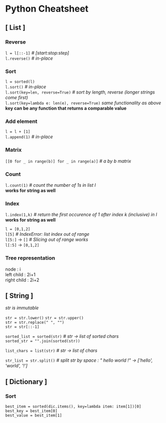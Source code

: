 # Python Cheatsheet 

## [ List ]

### Reverse
`l = l[::-1]` *# [start:stop:step]*  
`l.reverse()` *# in-place*  

### Sort
`l = sorted(l)`  
`l.sort()` *# in-place*  
`l.sort(key=len, reverse=True)` *# sort by length, reverse (longer strings come first)*  
`l.sort(key=lambda e: len(e), reverse=True)` *same functionality as above*           
**key can be any function that returns a comparable value** 

### Add element 
`l = l + [1]`   
`l.append(1)` *# in-place*  

### Matrix 
`[[0 for _ in range(b)] for _ in range(a)]` *# a by b matrix*  

### Count
`l.count(1)` *# count the number of 1s in list l*              
**works for string as well**   

### Index
`l.index(1,k)` *# return the first occurence of 1 after index k (inclusive) in l*           
**works for string as well**     

`l = [0,1,2]`  
`l[5]` *# IndexError: list index out of range*    
`l[5:]` &rarr; `[]` *# Slicing out of range works*   
`l[:5]` &rarr; `[0,1,2]`   

### Tree representation
node : i     
left child : 2i+1    
right child : 2i+2     

## [ String ]  
*str is immutable*

`str = str.lower()`  `str = str.upper()`  
`str = str.replace(" ", "")`    
`str = str[::-1]`  

`sorted_list = sorted(str)` *# str &rarr; list of sorted chars*    
`sorted_str = "".join(sorted(str))`  

`list_chars = list(str)` *# str &rarr; list of chars*

`str_list = str.split()` *# split str by space : "   hello   world  !" &rarr; ['hello', 'world', '!']*

## [ Dictionary ]  

### Sort  
```
best_item = sorted(dic.items(), key=lambda item: item[1])[0]  
best_key = best_item[0]  
best_value = best_item[1]  
```